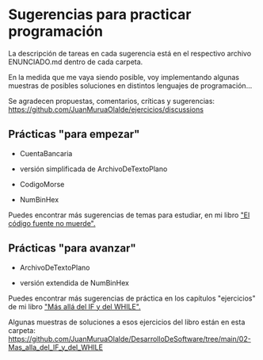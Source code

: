 # Sugerencias para practicar programación

La descripción de tareas en cada sugerencia está en el respectivo archivo ENUNCIADO.md dentro de cada carpeta.

En la medida que me vaya siendo posible, voy implementando algunas muestras de posibles soluciones en distintos lenguajes de programación...

Se agradecen propuestas, comentarios, críticas y sugerencias: https://github.com/JuanMuruaOlalde/ejercicios/discussions

## Prácticas "para empezar"

- CuentaBancaria

- versión simplificada de ArchivoDeTextoPlano

- CodigoMorse

- NumBinHex

Puedes encontrar más sugerencias de temas para estudiar, en mi libro ["El código fuente no muerde".](https://github.com/JuanMuruaOlalde/DesarrolloDeSoftware/blob/main/01-ElCodigoFuenteNoMuerde/ElCodigoFuenteNoMuerde.pdf)

## Prácticas "para avanzar"

- ArchivoDeTextoPlano

- versión extendida de NumBinHex

Puedes encontrar más sugerencias de práctica en los capítulos "ejercicios" de mi libro ["Más allá del IF y del WHILE".](https://github.com/JuanMuruaOlalde/DesarrolloDeSoftware/blob/main/02-Mas_alla_del_IF_y_del_WHILE/Mas_alla_del_IF_y_del_WHILE.pdf)

Algunas muestras de soluciones a esos ejercicios del libro están en esta carpeta: https://github.com/JuanMuruaOlalde/DesarrolloDeSoftware/tree/main/02-Mas_alla_del_IF_y_del_WHILE

 
